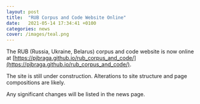 ```yaml
---
layout: post
title:  "RUB Corpus and Code Website Online"
date:   2021-05-14 17:34:41 +0100
categories: news
cover: /images/teal.png
---
```

The RUB (Russia, Ukraine, Belarus) corpus and code website is now online at [https://pjbraga.github.io/rub_corpus_and_code/](https://pjbraga.github.io/rub_corpus_and_code/).

The site is still under construction. Alterations to site structure and page compositions are likely. 

Any significant changes will be listed in the news page.